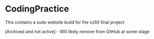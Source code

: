 # CodingPractice
This contains a sudo website build for the cs50 final project


[Archived and not active] - Will likely remove from GitHub at some stage
